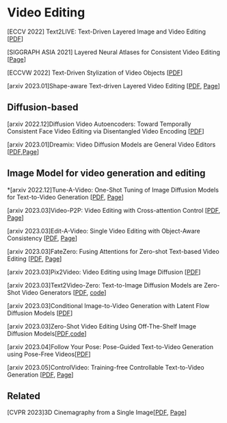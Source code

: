 # Video Editing

[ECCV 2022] Text2LIVE: Text-Driven Layered Image and Video Editing [[PDF](https://arxiv.org/abs/2204.02491)]

[SIGGRAPH ASIA 2021] Layered Neural Atlases for Consistent Video Editing [[Page](https://github.com/ykasten/layered-neural-atlases)]

[ECCVW 2022] Text-Driven Stylization of Video Objects [[PDF](https://arxiv.org/pdf/2206.12396.pdf)]

[arxiv 2023.01]Shape-aware Text-driven Layered Video Editing [[PDF](https://arxiv.org/abs/2301.13173), [Page](https://text-video-edit.github.io/)]

## Diffusion-based 
[arxiv 2022.12]Diffusion Video Autoencoders: Toward Temporally Consistent Face Video Editing via Disentangled Video Encoding \[[PDF](https://arxiv.org/pdf/2212.02802.pdf)\]

[arxiv 2023.01]Dreamix: Video Diffusion Models are General Video Editors [[PDF](https://arxiv.org/abs/2302.01329),[Page](https://dreamix-video-editing.github.io/)]


## Image Model for video generation and editing 
*[arxiv 2022.12]Tune-A-Video: One-Shot Tuning of Image Diffusion Models for Text-to-Video Generation [[PDF](https://arxiv.org/abs/2212.11565), [Page](https://tuneavideo.github.io/)]

[arxiv 2023.03]Video-P2P: Video Editing with Cross-attention Control [[PDF](https://arxiv.org/abs/2303.04761), [Page](https://video-p2p.github.io/)]

[arxiv 2023.03]Edit-A-Video: Single Video Editing with Object-Aware Consistency [[PDF](https://arxiv.org/abs/2303.07945), [Page](https://edit-a-video.github.io/)]

[arxiv 2023.03]FateZero: Fusing Attentions for Zero-shot Text-based Video Editing [[PDF](https://arxiv.org/abs/2303.09535), [Page](https://github.com/ChenyangQiQi/FateZero)]

[arxiv 2023.03]Pix2Video: Video Editing using Image Diffusion [[PDF](https://arxiv.org/abs/2303.12688)]

[arxiv 2023.03]Text2Video-Zero: Text-to-Image Diffusion Models are Zero-Shot Video Generators [[PDF](https://arxiv.org/abs/2303.13439), [code](https://github.com/Picsart-AI-Research/Text2Video-Zero)]

[arxiv 2023.03]Conditional Image-to-Video Generation with Latent Flow Diffusion Models [[PDF](https://arxiv.org/abs/2303.13744)]

[arxiv 2023.03]Zero-Shot Video Editing Using Off-The-Shelf Image Diffusion Models[[PDF](https://arxiv.org/abs/2303.17599),[code](https://github.com/baaivision/vid2vid-zero)]

[arxiv 2023.04]Follow Your Pose: Pose-Guided Text-to-Video Generation using Pose-Free Videos[[PDF](https://arxiv.org/abs/2304.01186)]

[arxiv 2023.05]ControlVideo: Training-free Controllable Text-to-Video Generation [[PDF](https://arxiv.org/abs/2305.13077), [Page](https://github.com/YBYBZhang/ControlVideo)]

## Related 
[CVPR 2023]3D Cinemagraphy from a Single Image[[PDF](https://arxiv.org/abs/2303.05724), [Page](https://xingyi-li.github.io/3d-cinemagraphy/)]
